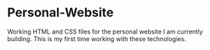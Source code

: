 # Personal-Website
Working HTML and CSS files for the personal website I am currently building. This is my first time working with these technologies.
